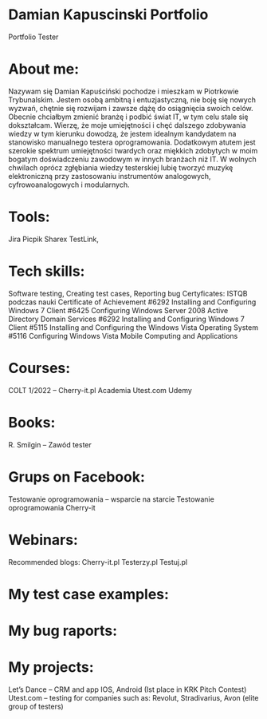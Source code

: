 # Damian Kapuscinski Portfolio
Portfolio Tester
# About me:
Nazywam się Damian Kapuściński pochodze i mieszkam w Piotrkowie Trybunalskim. Jestem osobą ambitną i entuzjastyczną, nie boję się nowych wyzwań, chętnie się rozwijam i zawsze dążę do osiągnięcia swoich celów. Obecnie chciałbym zmienić branżę i podbić świat IT, w tym celu stale się dokształcam. Wierzę, że moje umiejętności i chęć dalszego zdobywania wiedzy w tym kierunku dowodzą, że jestem idealnym kandydatem na stanowisko manualnego testera oprogramowania. Dodatkowym atutem jest szerokie spektrum umiejętności twardych oraz miękkich zdobytych w moim bogatym doświadczeniu zawodowym w innych branżach niż IT. W wolnych chwilach oprócz zgłębiania wiedzy testerskiej lubię tworzyć muzykę elektroniczną przy zastosowaniu instrumentów analogowych, cyfrowoanalogowych i modularnych.
# Tools:
Jira
Picpik
Sharex
TestLink,
# Tech skills:
Software testing,
Creating test cases,
Reporting bug
Certyficates:
ISTQB podczas nauki
Certificate of Achievement
#6292 Installing and Configuring Windows 7 Client
#6425 Configuring Windows Server 2008 Active Directory Domain Services
#6292 Installing and Configuring Windows 7 Client
#5115 Installing and Configuring the Windows Vista Operating System
#5116 Configuring Windows Vista Mobile Computing and Applications
# Courses:
COLT 1/2022 – Cherry-it.pl
Academia Utest.com
Udemy
# Books:
R. Smilgin – Zawód tester
# Grups on Facebook:
Testowanie oprogramowania – wsparcie na starcie
Testowanie oprogramowania
Cherry-it
# Webinars:
Recommended blogs:
Cherry-it.pl
Testerzy.pl
Testuj.pl
# My test case examples:
# My bug raports:
# My projects:
Let’s Dance – CRM and app IOS, Android (Ist place in KRK Pitch Contest)
Utest.com – testing for companies such as: Revolut, Stradivarius, Avon (elite group of testers)
